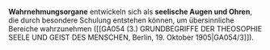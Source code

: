 
**Wahrnehmungsorgane** entwickeln sich als **seelische Augen und Ohren**, die durch besondere Schulung entstehen können, um übersinnliche Bereiche wahrzunehmen ([[GA054 (3.) GRUNDBEGRIFFE DER THEOSOPHIE SEELE UND GEIST DES MENSCHEN, Berlin, 19. Oktober 1905|GA054/3]]).
